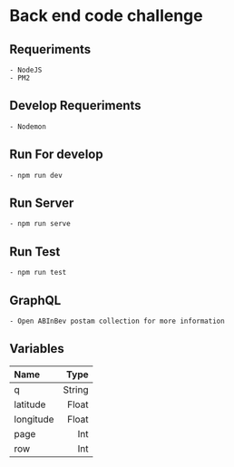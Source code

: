 # Back end code challenge

## Requeriments
    - NodeJS
    - PM2
## Develop Requeriments
    - Nodemon
## Run For develop
    - npm run dev
## Run Server
    - npm run serve
## Run Test
    - npm run test

## GraphQL
    - Open ABInBev postam collection for more information
## Variables

| Name | Type |
| :-------------| -------------:|
|  q            | String        |
|  latitude     | Float         |
|  longitude    | Float         |
|  page         | Int           |
|  row          | Int           |